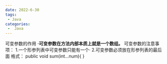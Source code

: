 ```yaml
---
date: 2022-6-30
tags:
 - Java
categories:
 -  Java
---
```




可变参数的作用
**·可变参数在方法内部本质上就是一个数组。**
可变参数的注意事项：
1.一个形参列表中可变参数只能有一个·
2.可变参数必须放在形参列表的最后面
格式：
public void sum(int...num){
}
